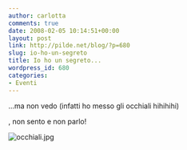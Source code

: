 ```yaml
---
author: carlotta
comments: true
date: 2008-02-05 10:14:51+00:00
layout: post
link: http://pilde.net/blog/?p=680
slug: io-ho-un-segreto
title: Io ho un segreto...
wordpress_id: 680
categories:
- Eventi
---
```


...ma non vedo (infatti ho messo gli occhiali hihihihi)


, non sento e non parlo!

![occhiali.jpg]({{baseurl}}/uploads/2008/02/occhiali.jpg)




